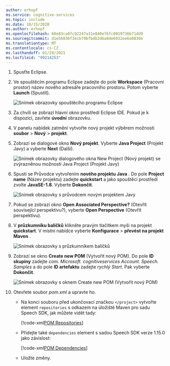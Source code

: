 ```yaml
---
author: erhopf
ms.service: cognitive-services
ms.topic: include
ms.date: 10/15/2020
ms.author: erhopf
ms.openlocfilehash: 68e83ca0fc92247a31e840e76fc8019736b71dd9
ms.sourcegitcommit: d1e56036f3ecb79bfbdb2d6a84e6932ee6a0830e
ms.translationtype: MT
ms.contentlocale: cs-CZ
ms.lasthandoff: 01/29/2021
ms.locfileid: "99214253"
---
```

1. Spusťte Eclipse.

1. Ve spouštěcím programu Eclipse zadejte do pole **Workspace** (Pracovní prostor) název nového adresáře pracovního prostoru. Potom vyberte **Launch** (Spustit).

   ![Snímek obrazovky spouštěcího programu Eclipse](../articles/cognitive-services/Speech-Service/media/sdk/qs-java-jre-01-create-new-eclipse-workspace.png)

1. Za chvíli se zobrazí hlavní okno prostředí Eclipse IDE. Pokud je k dispozici, zavřete **úvodní** obrazovku.

1. V panelu nabídek zatmění vytvořte nový projekt výběrem možnosti **soubor**  >  **Nový**  >  **projekt**.

1. Zobrazí se dialogové okno **Nový projekt**. Vyberte **Java Project** (Projekt Javy) a vyberte **Next** (Další).

   ![Snímek obrazovky dialogového okna New Project (Nový projekt) se zvýrazněnou možností Java Project (Projekt Javy)](../articles/cognitive-services/Speech-Service/media/sdk/qs-java-jre-02-select-wizard.png)

1. Spustí se Průvodce vytvořením **nového projektu Java** . Do pole **Project name** (Název projektu) zadejte **quickstart** a jako spouštěcí prostředí zvolte **JavaSE-1.8**. Vyberte **Dokončit**.

   ![Snímek obrazovky s průvodcem novým projektem Javy](../articles/cognitive-services/Speech-Service/media/sdk/qs-java-jre-03-create-java-project.png)

1. Pokud se zobrazí okno **Open Associated Perspective?** (Otevřít související perspektivu?), vyberte **Open Perspective** (Otevřít perspektivu).

1. V **průzkumníku balíčků** klikněte pravým tlačítkem myši na projekt **quickstart**. V místní nabídce vyberte **Konfigurace**  >  **převést na projekt Maven** .

   ![Snímek obrazovky s průzkumníkem balíčků](../articles/cognitive-services/Speech-Service/media/sdk/qs-java-jre-04-convert-to-maven-project.png)

1. Zobrazí se okno **Create new POM** (Vytvořit nový POM). Do pole **ID skupiny** zadejte *com. Microsoft. cognitiveservices Account. Speech. Samples* a do pole **ID artefaktu** zadejte *rychlý Start*. Pak vyberte **Dokončit**.

   ![Snímek obrazovky s oknem Create new POM (Vytvořit nový POM)](../articles/cognitive-services/Speech-Service/media/sdk/qs-java-jre-05-configure-maven-pom.png)

1. Otevřete soubor *pom.xml* a upravte ho.

   * Na konci souboru před ukončovací značkou `</project>` vytvořte element `repositories` s odkazem na úložiště Maven pro sadu Speech SDK, jak můžete vidět tady:

     [!code-xml[POM Repositories](~/samples-cognitive-services-speech-sdk/quickstart/java/jre/from-microphone/pom.xml#repositories)]

   * Přidejte také `dependencies` element s sadou Speech SDK verze 1.15.0 jako závislost:

     [!code-xml[POM Dependencies](~/samples-cognitive-services-speech-sdk/quickstart/java/jre/from-microphone/pom.xml#dependencies)]

   * Uložte změny.
